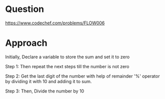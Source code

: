 # Question
https://www.codechef.com/problems/FLOW006

# Approach
Initially, Declare a variable to store the sum and set it to zero

Step 1: Then repeat the next steps till the number is not zero

Step 2: Get the last digit of the number with help of remainder '%' operator by dividing it with 10 and adding it to sum.

Step 3: Then, Divide the number by 10 














